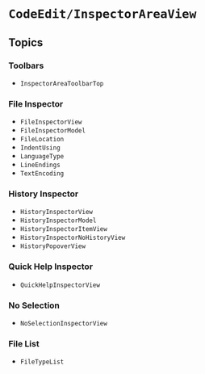 # ``CodeEdit/InspectorAreaView``

## Topics

### Toolbars

- ``InspectorAreaToolbarTop``

### File Inspector

- ``FileInspectorView``
- ``FileInspectorModel``
- ``FileLocation``
- ``IndentUsing``
- ``LanguageType``
- ``LineEndings``
- ``TextEncoding``

### History Inspector

- ``HistoryInspectorView``
- ``HistoryInspectorModel``
- ``HistoryInspectorItemView``
- ``HistoryInspectorNoHistoryView``
- ``HistoryPopoverView``

### Quick Help Inspector

- ``QuickHelpInspectorView``

### No Selection

- ``NoSelectionInspectorView``

### File List

- ``FileTypeList``

